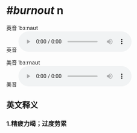 # ***\#burnout*** n
英音 ˈbɜːnaʊt  
英音
<audio src="./media/burnout1_AAC.aac" controls="controls"></audio>

美音 ˈbɜːrnaʊt  
美音
<audio src="./media/burnout2_AAC.aac" controls="controls"></audio>



  

英文释义
---
### 1.**精疲力竭；过度劳累**  


